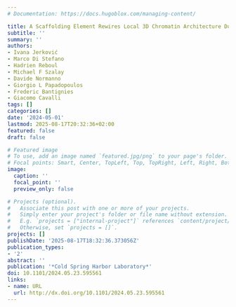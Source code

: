 ```yaml
---
# Documentation: https://docs.hugoblox.com/managing-content/

title: A Scaffolding Element Rewires Local 3D Chromatin Architecture During Differentiation
subtitle: ''
summary: ''
authors:
- Ivana Jerković
- Marco Di Stefano
- Hadrien Reboul
- Michael F Szalay
- Davide Normanno
- Giorgio L Papadopoulos
- Frederic Bantignies
- Giacomo Cavalli
tags: []
categories: []
date: '2024-05-01'
lastmod: 2025-08-17T20:32:36+02:00
featured: false
draft: false

# Featured image
# To use, add an image named `featured.jpg/png` to your page's folder.
# Focal points: Smart, Center, TopLeft, Top, TopRight, Left, Right, BottomLeft, Bottom, BottomRight.
image:
  caption: ''
  focal_point: ''
  preview_only: false

# Projects (optional).
#   Associate this post with one or more of your projects.
#   Simply enter your project's folder or file name without extension.
#   E.g. `projects = ["internal-project"]` references `content/project/deep-learning/index.md`.
#   Otherwise, set `projects = []`.
projects: []
publishDate: '2025-08-17T18:32:36.373056Z'
publication_types:
- '2'
abstract: ''
publication: '*Cold Spring Harbor Laboratory*'
doi: 10.1101/2024.05.23.595561
links:
- name: URL
  url: http://dx.doi.org/10.1101/2024.05.23.595561
---
```

